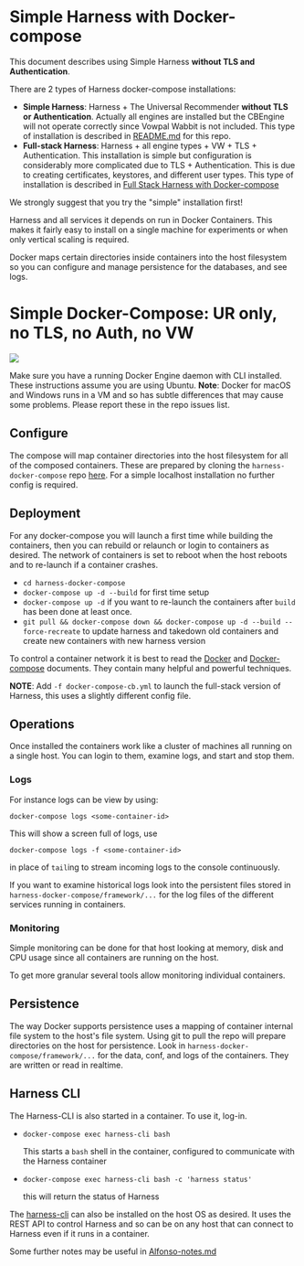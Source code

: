 # Simple Harness with Docker-compose

This document describes using Simple Harness **without TLS and Authentication**.

There are 2 types of Harness docker-compose installations:

 - **Simple Harness**: Harness + The Universal Recommender **without TLS or Authentication**. Actually all engines are installed but the CBEngine will not operate correctly since Vowpal Wabbit is not included. This type of installation is described in [README.md](https://github.com/actionml/harness-docker-compose/blob/master/README.md) for this repo.
 - **Full-stack Harness**: Harness + all engine types + VW + TLS + Authentication. This installation is simple but configuration is considerably more complicated due to TLS + Authentication. This is due to creating certificates, keystores, and different user types. This type of installation is described in [Full Stack Harness with Docker-compose](https://github.com/actionml/harness-full-docker-compose/blob/master/README.md)

We strongly suggest that you try the "simple" installation first!

Harness and all services it depends on run in Docker Containers. This makes it fairly easy to install on a single machine for experiments or when only vertical scaling is required.

Docker maps certain directories inside containers into the host filesystem so you can configure and manage persistence for the databases, and see logs.

# Simple Docker-Compose: UR only, no TLS, no Auth, no VW

![](https://docs.google.com/drawings/d/e/2PACX-1vRja3fTemDMe_0AA8DMMX5fkU-TrI9uTKXJYQJY2-WMyspTjdRVdGGwtcD_wpgvCmh4snFblZC7dhdr/pub?w=1193&h=758)

Make sure you have a running Docker Engine daemon with CLI installed. These instructions assume you are using Ubuntu. **Note**: Docker for macOS and Windows runs in a VM and so has subtle differences that may cause some problems. Please report these in the repo issues list.

## Configure

The compose will map container directories into the host filesystem for all of the composed containers. These are prepared by cloning the `harness-docker-compose` repo [here](https://github.com/actionml/harness-docker-compose). For a simple localhost installation no further config is required.

## Deployment

For any docker-compose you will launch a first time while building the containers, then you can rebuild or relaunch or login to containers as desired. The network of containers is set to reboot when the host reboots and to re-launch if a container crashes.

 - `cd harness-docker-compose`
 - `docker-compose up -d --build` for first time setup
 - `docker-compose up -d` if you want to re-launch the containers after `build` has been done at least once.
 - `git pull && docker-compose down && docker-compose up -d --build --force-recreate` to update harness and takedown old containers and create new containers with new harness version

To control a container network it is best to read the [Docker](https://docs.docker.com/) and [Docker-compose](https://docs.docker.com/compose/overview/) documents. They contain many helpful and powerful techniques. 

**NOTE**: Add `-f docker-compose-cb.yml` to launch the full-stack version of Harness, this uses a slightly different config file.

## Operations

Once installed the containers work like a cluster of machines all running on a single host. You can login to them, examine logs, and start and stop them.

### Logs

For instance logs can be view by using:

    docker-compose logs <some-container-id>
    
This will show a screen full of logs, use

    docker-compose logs -f <some-container-id>
    
in place of `tail`ing to stream incoming logs to the console continuously.

If you want to examine historical logs look into the persistent files stored in `harness-docker-compose/framework/...` for the log files of the different services running in containers. 

### Monitoring
   
Simple monitoring can be done for that host looking at memory, disk and CPU usage since all containers are running on the host.

To get more granular several tools allow monitoring individual containers.

## Persistence

The way Docker supports persistence uses a mapping of container internal file system to the host's file system. Using git to pull the repo will prepare directories on the host for persistence. Look in `harness-docker-compose/framework/...` for the data, conf, and logs of the containers. They are written or read in realtime.

## Harness CLI

The Harness-CLI is also started in a container. To use it, log-in.

 - `docker-compose exec harness-cli bash`

    This starts a `bash` shell in the container, configured to communicate with the Harness container
    
 - `docker-compose exec harness-cli bash -c 'harness status'`

    this will return the status of Harness

The [harness-cli](https://github.com/actionml/harness-cli) can also be installed on the host OS as desired. It uses the REST API to control Harness and so can be on any host that can connect to Harness even if it runs in a container.

Some further notes may be useful in [Alfonso-notes.md](Alfonso-notes.md)